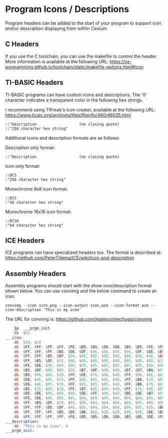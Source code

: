 # Program Icons / Descriptions

Program headers can be added to the start of your program to support icon and/or
description displaying from within Cesium.

## C Headers

If you use the C toolchain, you can use the makefile to control the header.
More information is available at the following URL:
https://ce-programming.github.io/toolchain/static/makefile-options.html#icon

## TI-BASIC Headers

TI-BASIC programs can have custom icons and descriptions.
The '0' character indicates a transparent color in the following hex strings.

I recommend using TIFreak's icon creator, available at the following URL:
https://www.ticalc.org/archives/files/fileinfo/460/46035.html

    ::"Description                   (no closing quote)
    ::"256 character hex string"

Additional icons and description formats are as follows:

Description only format:

    ::"Description                   (no closing quote)

Icon only format:

    ::DCS
    :"256 character hex string"

Monochrome 8x8 icon format:

    ::DCS
    :"16 character hex string"

Monochrome 16x16 icon format:

    ::DCS6
    :"64 character hex string"

## ICE Headers

ICE programs can have specialized headers too. The format is described at:
https://github.com/PeterTillema/ICE/wiki/Icon-and-description

## Assembly Headers

Assembly programs should start with the show icon/description format shown
below. You can use convimg and the below command to create an icon.

    convimg --icon icon.png --icon-output icon.asm --icon-format asm --icon-description 'This is my icon'

The URL for convimg is:
https://github.com/mateoconlechuga/convimg

```asm
	jp	___prgm_init
	db	$01
___icon:
	db	$10, $10
	db	$FF, $FF, $FF, $FF, $FE, $B5, $B5, $D6, $D6, $B5, $B5, $FE, $FF, $FF, $FF, $FF
	db	$FF, $FF, $FF, $B5, $DE, $DF, $96, $56, $56, $96, $DF, $DE, $B5, $FF, $FF, $FF
	db	$FF, $FF, $B5, $DF, $56, $0E, $0D, $0D, $0D, $0D, $0D, $4E, $DF, $B5, $FF, $FF
	db	$FF, $B5, $DF, $2E, $0D, $0D, $0D, $0D, $0D, $0D, $0D, $0D, $2E, $DF, $B5, $FF
	db	$FE, $DE, $56, $0D, $0D, $05, $05, $05, $05, $05, $05, $0D, $0D, $4E, $DE, $FE
	db	$B5, $DF, $0D, $05, $2D, $B7, $DF, $96, $4D, $D7, $D7, $B6, $05, $0D, $B7, $B5
	db	$B5, $96, $05, $2D, $FF, $DE, $76, $96, $4D, $FF, $96, $6E, $05, $05, $76, $B5
	db	$D6, $4E, $05, $76, $FF, $0D, $05, $05, $4D, $FF, $B6, $76, $05, $05, $4D, $D6
	db	$D6, $4E, $05, $76, $FF, $05, $05, $05, $4D, $FF, $B6, $76, $05, $05, $4D, $D6
	db	$B5, $76, $05, $2D, $FF, $B7, $6E, $96, $4D, $FF, $76, $4E, $05, $05, $6D, $B5
	db	$B5, $DE, $05, $05, $4D, $DE, $FF, $96, $4D, $DE, $DE, $B7, $05, $05, $B6, $B5
	db	$FE, $DE, $4E, $05, $05, $04, $04, $04, $04, $04, $04, $05, $05, $2D, $DE, $FE
	db	$FF, $B5, $DF, $2D, $05, $04, $04, $04, $04, $04, $05, $05, $0D, $D6, $B5, $FF
	db	$FF, $FF, $B5, $DF, $4D, $05, $04, $04, $04, $04, $05, $2D, $B6, $B5, $FF, $FF
	db	$FF, $FF, $FF, $B5, $DE, $B6, $6D, $2D, $2D, $4D, $96, $DE, $B5, $FF, $FF, $FF
	db	$FF, $FF, $FF, $FF, $FE, $B5, $B5, $D6, $D6, $B5, $B5, $DE, $FF, $FF, $FF, $FF
___description:
	db	"This is my icon", 0
___prgm_init:
```
